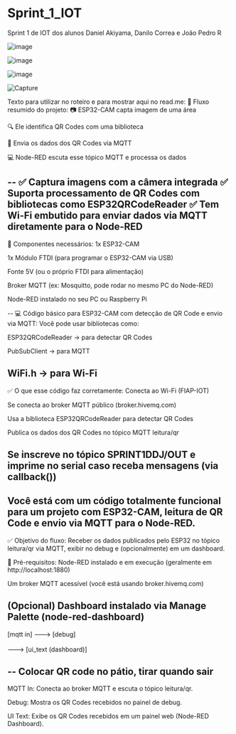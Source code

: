 # Sprint_1_IOT
Sprint 1 de IOT dos alunos Daniel Akiyama, Danilo Correa e João Pedro R

![image](https://github.com/user-attachments/assets/1dd89315-5209-4fdd-9029-db99136875fc)

![image](https://github.com/user-attachments/assets/be2e9ca4-231e-4c51-9833-122d941e87db)

![image](https://github.com/user-attachments/assets/eab7924d-49c6-4589-9236-2ca9680b602a)

![Capture](https://github.com/user-attachments/assets/a6810f0b-65e5-4ef5-8adc-980c0f274bcb)

Texto para utilizar no roteiro e para mostrar aqui no read.me:
🔁 Fluxo resumido do projeto:
📷 ESP32-CAM capta imagem de uma área

🔍 Ele identifica QR Codes com uma biblioteca

📡 Envia os dados dos QR Codes via MQTT

💻 Node-RED escuta esse tópico MQTT e processa os dados

--
✅ Captura imagens com a câmera integrada
✅ Suporta processamento de QR Codes com bibliotecas como ESP32QRCodeReader
✅ Tem Wi-Fi embutido para enviar dados via MQTT diretamente para o Node-RED
--
🧰 Componentes necessários:
1x ESP32-CAM

1x Módulo FTDI (para programar o ESP32-CAM via USB)

Fonte 5V (ou o próprio FTDI para alimentação)

Broker MQTT (ex: Mosquitto, pode rodar no mesmo PC do Node-RED)

Node-RED instalado no seu PC ou Raspberry Pi

--
💻 Código básico para ESP32-CAM com detecção de QR Code e envio via MQTT:
Você pode usar bibliotecas como:

ESP32QRCodeReader → para detectar QR Codes

PubSubClient → para MQTT

WiFi.h → para Wi-Fi
--
✅ O que esse código faz corretamente:
Conecta ao Wi-Fi (FIAP-IOT)

Se conecta ao broker MQTT público (broker.hivemq.com)

Usa a biblioteca ESP32QRCodeReader para detectar QR Codes

Publica os dados dos QR Codes no tópico MQTT leitura/qr

Se inscreve no tópico SPRINT1DDJ/OUT e imprime no serial caso receba mensagens (via callback())
--
Você está com um código totalmente funcional para um projeto com ESP32-CAM, leitura de QR Code e envio via MQTT para o Node-RED.
--
✅ Objetivo do fluxo:
Receber os dados publicados pelo ESP32 no tópico leitura/qr via MQTT, exibir no debug e (opcionalmente) em um dashboard.

🧰 Pré-requisitos:
Node-RED instalado e em execução (geralmente em http://localhost:1880)

Um broker MQTT acessível (você está usando broker.hivemq.com)

(Opcional) Dashboard instalado via Manage Palette (node-red-dashboard)
--
[mqtt in] ---> [debug]
           \
            \
             ---> [ui_text (dashboard)]

--
Colocar QR code no pátio, tirar quando sair
--
MQTT In: Conecta ao broker MQTT e escuta o tópico leitura/qr.

Debug: Mostra os QR Codes recebidos no painel de debug.

UI Text: Exibe os QR Codes recebidos em um painel web (Node-RED Dashboard).
